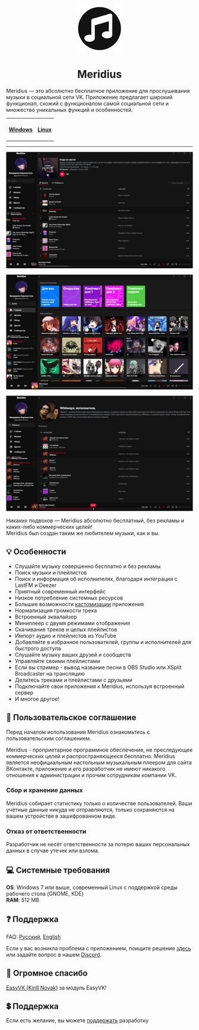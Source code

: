 <p align="center">
    <img src="./128x128.png">
    <h1 align="center">Meridius</h1>
    <p>Meridius — это абсолютно бесплатное приложение для прослушивания музыки в социальной сети VK.
Приложение предлагает широкий функционал, схожий с функционалом самой социальной сети и множество уникальных функций и особенностей.</p>
    <table align="center">
        <tr>
            <td><h4><a href="https://purplehorrorrus.github.io/meridius/">Windows</a></h3></td>
            <td><h4><a href="https://flathub.org/apps/details/io.github.purplehorrorrus.Meridius">Linux</a></h4></td>
        </tr>
    </table>
<hr/>
</p>

![Скриншот плейлиста](./screenshots/0.png)

![Скриншот поиска](./screenshots/1.png)

![Скриншот страницы исполнителя](./screenshots/2.png)

Никаких подвохов — Meridius абсолютно бесплатный, без рекламы и каких-либо коммерческих целей!  
Meridius был создан таким же любителем музыки, как и вы.

## 💡 Особенности

* Слушайте музыку совершенно бесплатно и без рекламы  
* Поиск музыки и плейлистов
* Поиск и информация об исполнителях, благодаря интеграции с LastFM и Deezer
* Приятный современный интерфейс
* Низкое потребление системных ресурсов
* Большие возможности [кастомизации](https://github.com/PurpleHorrorRus/MeridiusTheme) приложения
* Нормализация громкости трека
* Встроенный эквалайзер
* Миниплеер с двумя режимами отображения
* Скачивание треков и целых плейлистов
* Импорт аудио и плейлистов из YouTube
* Добавляйте в избранное пользователей, группы и исполнителей для быстрого доступа
* Слушайте музыку ваших друзей и сообществ
* Управляйте своими плейлистами
* Если вы стример - вывод название песни в OBS Studio или XSplit Broadcaster на трансляцию
* Делитесь треками и плейлистами с друзьями
* Подключайте свои приложения к Meridius, используя встроенный сервер
* И многое другое!

## 📃 Пользовательское соглашение

Перед началом использования Meridius ознакомьтесь с пользовательским соглашением.

Meridius - проприетарное программное обеспечение, не преследующее коммерческих целей и распространяющееся бесплатно. Meridius является неофициальным настольным музыкальным плеером для сайта ВКонтакте, приложение и его разработчик не имеют никакого отношения к администрации и прочим сотрудникам компании VK.

### Сбор и хранение данных

Meridius собирает статистику только о количестве пользователей. Ваши учётные данные никуда не отправляются, только сохраняются на вашем устройстве в зашифрованном виде.

### Отказ от ответственности

Разработчик не несёт ответственности за потерю ваших персональных данных в случае утечек или взлома.

## 💻 Системные требования

**OS**: Windows 7 или выше, современный Linux с поддержкой среды рабочего стола (GNOME, KDE)<br/>
**RAM**: 512 MB<br/>

## ❓ Поддержка

FAQ: [Русский](./manual/faq/ru.md), [English](./manual/faq/en.md)

Если у вас возникла проблема с приложением, поищите решение [здесь](./troubleshooting.md) или задайте вопрос в нашем [Discord](https://discord.gg/R6gKtbnEVj).

## 🖤 Огромное спасибо

[EasyVK (Kirill Novak)](https://ciricc.github.io/) за модуль EasyVK!

## 💲 Поддержка

Если есть желание, вы можете [поддержать](https://donatepay.ru/don/InfiniteHorror) разработку